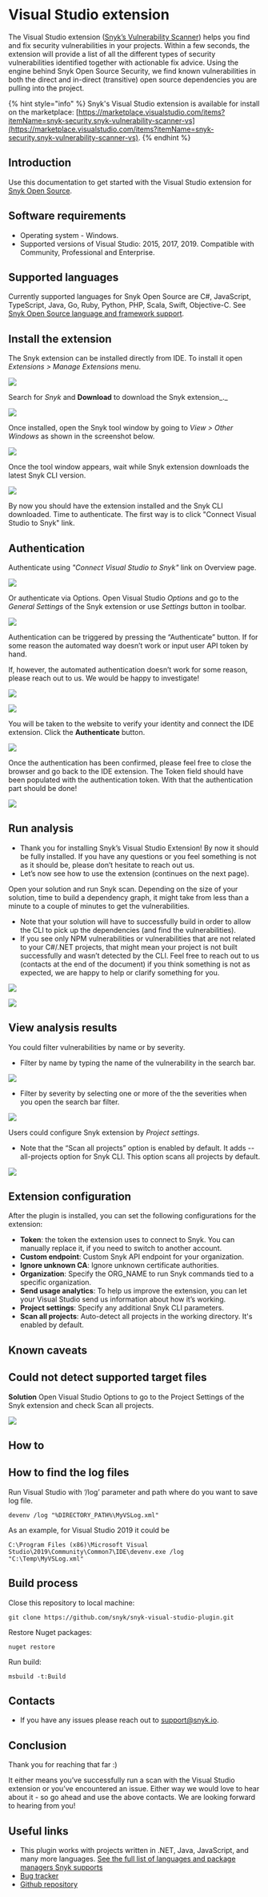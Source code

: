 # Visual Studio extension

The Visual Studio extension ([Snyk’s Vulnerability Scanner](https://marketplace.visualstudio.com/items?itemName=snyk-security.snyk-vulnerability-scanner-vs)) helps you find and fix security vulnerabilities in your projects. Within a few seconds, the extension will provide a list of all the different types of security vulnerabilities identified together with actionable fix advice. Using the engine behind Snyk Open Source Security, we find known vulnerabilities in both the direct and in-direct (transitive) open source dependencies you are pulling into the project.

{% hint style="info" %}
Snyk's Visual Studio extension is available for install on the marketplace: [https://marketplace.visualstudio.com/items?itemName=snyk-security.snyk-vulnerability-scanner-vs](https://marketplace.visualstudio.com/items?itemName=snyk-security.snyk-vulnerability-scanner-vs).
{% endhint %}

## Introduction

Use this documentation to get started with the Visual Studio extension for [Snyk Open Source](https://snyk.io/product/open-source-security-management/).

## Software requirements

* Operating system - Windows.
* Supported versions of Visual Studio: 2015, 2017, 2019. Compatible with Community, Professional and Enterprise.

## Supported languages

Currently supported languages for Snyk Open Source are C#, JavaScript, TypeScript, Java, Go, Ruby, Python, PHP, Scala, Swift, Objective-C. See [Snyk Open Source language and framework support](https://docs.snyk.io/snyk-open-source/language-and-package-manager-support).

## Install the extension

The Snyk extension can be installed directly from IDE. To install it open _Extensions > Manage Extensions_ menu.

![](../../../.gitbook/assets/readme_image\_2\_1\_1.png)

Search for _Snyk_ and **Download** to download the Snyk extension_._

![](../../../.gitbook/assets/search-for-snyk.png)

Once installed, open the Snyk tool window by going to _View > Other Windows_ as shown in the screenshot below.

![](../../../.gitbook/assets/install2.png)

Once the tool window appears, wait while Snyk extension downloads the latest Snyk CLI version.

![](../../../.gitbook/assets/readme_image\_2\_3.png)

By now you should have the extension installed and the Snyk CLI downloaded. Time to authenticate. The first way is to click "Connect Visual Studio to Snyk" link.

## **Authentication**

Authenticate using _"Connect Visual Studio to Snyk"_ link on Overview page.

![](../../../.gitbook/assets/readme_image\_2\_4.png)

Or authenticate via Options. Open Visual Studio _Options_ and go to the _General Settings_ of the Snyk extension or use _Settings_ button in toolbar.

![](../../../.gitbook/assets/readme_image\_2\_5.png)

Authentication can be triggered by pressing the “Authenticate” button. If for some reason the automated way doesn’t work or input user API token by hand.

If, however, the automated authentication doesn’t work for some reason, please reach out to us. We would be happy to investigate!

![](../../../.gitbook/assets/readme_image\_2\_6.png)

![](../../../.gitbook/assets/install-5-a.png)

You will be taken to the website to verify your identity and connect the IDE extension. Click the **Authenticate** button.

![](../../../.gitbook/assets/install-6.png)

Once the authentication has been confirmed, please feel free to close the browser and go back to the IDE extension. The Token field should have been populated with the authentication token. With that the authentication part should be done!

![](../../../.gitbook/assets/readme_image\_2\_8.png)

## Run analysis

* Thank you for installing Snyk’s Visual Studio Extension! By now it should be fully installed. If you have any questions or you feel something is not as it should be, please don’t hesitate to reach out us.
* Let’s now see how to use the extension (continues on the next page).

Open your solution and run Snyk scan. Depending on the size of your solution, time to build a dependency graph, it might take from less than a minute to a couple of minutes to get the vulnerabilities.

* Note that your solution will have to successfully build in order to allow the CLI to pick up the dependencies (and find the vulnerabilities).
* If you see only NPM vulnerabilities or vulnerabilities that are not related to your C#/.NET projects, that might mean your project is not built successfully and wasn’t detected by the CLI. Feel free to reach out to us (contacts at the end of the document) if you think something is not as expected, we are happy to help or clarify something for you.

![](../../../.gitbook/assets/readme_image\_3\_1\_1.png)

![](../../../.gitbook/assets/readme_image\_3\_1\_2.png)

## View analysis results

You could filter vulnerabilities by name or by severity.

* Filter by name by typing the name of the vulnerability in the search bar.

![](../../../.gitbook/assets/readme_image\_3\_2\_1.png)

* Filter by severity by selecting one or more of the the severities when you open the search bar filter.

![](../../../.gitbook/assets/readme_image\_3\_2\_2.png)

Users could configure Snyk extension by _Project settings_.

* Note that the “Scan all projects” option is enabled by default. It adds --all-projects option for Snyk CLI. This option scans all projects by default.

![](../../../.gitbook/assets/readme_image\_3\_3.png)

## Extension configuration

After the plugin is installed, you can set the following configurations for the extension:

* **Token**: the token the extension uses to connect to Snyk. You can manually replace it, if you need to switch to another account.
* **Custom endpoint**: Custom Snyk API endpoint for your organization.
* **Ignore unknown CA**: Ignore unknown certificate authorities.
* **Organization**: Specify the ORG_NAME to run Snyk commands tied to a specific organization.
* **Send usage analytics**: To help us improve the extension, you can let your Visual Studio send us information about how it’s working.
* **Project settings**: Specify any additional Snyk CLI parameters.
* **Scan all projects**: Auto-detect all projects in the working directory. It's enabled by default.

## Known caveats

## Could not detect supported target files

**Solution** Open Visual Studio Options to go to the Project Settings of the Snyk extension and check Scan all projects.

![](../../../.gitbook/assets/readme_image\_4\_1.png)

## How to

## How to find the log files

Run Visual Studio with ‘/log’ parameter and path where do you want to save log file.

```
devenv /log "%DIRECTORY_PATH%\MyVSLog.xml"
```

As an example, for Visual Studio 2019 it could be

```
C:\Program Files (x86)\Microsoft Visual Studio\2019\Community\Common7\IDE\devenv.exe /log "C:\Temp\MyVSLog.xml"
```

## Build process

Close this repository to local machine:

```
git clone https://github.com/snyk/snyk-visual-studio-plugin.git
```

Restore Nuget packages:

```
nuget restore
```

Run build:

```
msbuild -t:Build
```

## Contacts

* If you have any issues please reach out to [support@snyk.io](mailto:support@snyk.io).

## Conclusion

Thank you for reaching that far :)

It either means you’ve successfully run a scan with the Visual Studio extension or you’ve encountered an issue. Either way we would love to hear about it - so go ahead and use the above contacts. We are looking forward to hearing from you!

## Useful links

* This plugin works with projects written in .NET, Java, JavaScript, and many more languages. [See the full list of languages and package managers Snyk supports](https://support.snyk.io/hc/en-us/sections/360001087857-Language-package-manager-support)
* [Bug tracker](https://github.com/snyk/snyk-visual-studio-plugin/issues)
* [Github repository](https://github.com/snyk/snyk-visual-studio-plugin)
